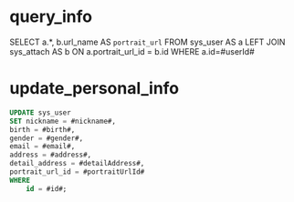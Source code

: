 query_info
===
SELECT
	a.*,
	b.url_name AS `portrait_url` 
FROM
	sys_user AS a
	LEFT JOIN sys_attach AS b ON a.portrait_url_id = b.id
	WHERE a.id=#userId#
	
	
update_personal_info
===
```sql
UPDATE sys_user 
SET nickname = #nickname#,
birth = #birth#,
gender = #gender#,
email = #email#,
address = #address#,
detail_address = #detailAddress#,
portrait_url_id = #portraitUrlId#
WHERE
	id = #id#;
```
